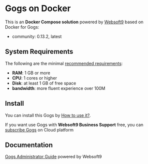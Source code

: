 # Gogs on Docker  

This is an **Docker Compose solution** powered by [Websoft9](https://www.websoft9.com) based on Docker for Gogs:


 - community:  0.13.2, latest


## System Requirements

The following are the minimal [recommended requirements](https://github.com/gogs/gogs):

* **RAM**: 1 GB or more
* **CPU**: 1 cores or higher
* **Disk**: at least 1 GB of free space
* **bandwidth**: more fluent experience over 100M  

## Install

You can install this Gogs by [How to use it?](https://github.com/Websoft9/docker-library#how-to-use-it).   

If you want use Gogs with **Websoft9 Business Support** free, you can [subscribe Gogs](https://www.websoft9.com/apps) on Cloud platform

## Documentation

[Gogs Administrator Guide](https://support.websoft9.com/docs/gogs) powered by Websoft9